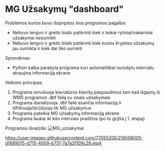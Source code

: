 # MG Užsakymų "dashboard"

Problemos kurios buvo išspręstos šios programos pagalba:
* Nebuvo lengvo ir greito būdo patikrinti kiek ir kokie rytiniai/vakariniai užsakymai nesurinkti
* Nebuvo lengvo ir greito būdo patikrinti kiek kurios krypties užsakymų jau surinkta ir kiek dar liko surinkti

Sprendimas:
* Python kalba parašyta programa kuri automatiškai nurodytu intervalu atnaujina informaciją ekrane

Veikimo principas:
1. Programa simuliuoja klaviatūros klavišų paspaudimus tam kad išgautų iš WMS programos .dbf failą su visais užsakymais
2. Programa išanalizuoja .dbf faile esančia informaciją ir išfiltruoja/išrūšiuoja tik MG užsakymus
3. Programa pateikia MG užsakymų informaciją ekrane
4. Programa laukia iki kito intervalo pradžios (po to grįžta į 1. etapą)

Programos išvaizda:
![MG_uzsakymai](https://user-images.githubusercontent.com/77055205/215567599-71db3cd3-1998-40ff-b418-be662abcc5d9.png)


https://user-images.githubusercontent.com/77055205/216558005-d1689015-d715-4009-b731-7a7a2f109c28.mp4

